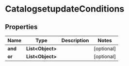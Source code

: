# CatalogsetupdateConditions

## Properties
Name | Type | Description | Notes
------------ | ------------- | ------------- | -------------
**and** | **List&lt;Object&gt;** |  |  [optional]
**or** | **List&lt;Object&gt;** |  |  [optional]
